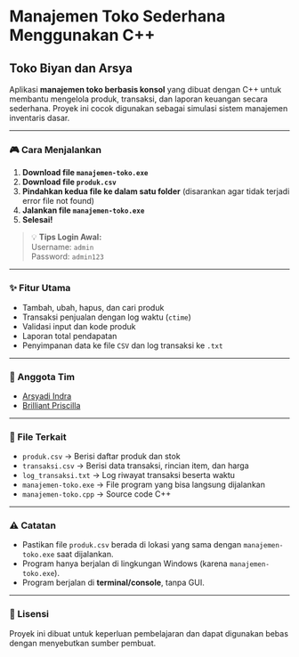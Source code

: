 # Manajemen Toko Sederhana Menggunakan C++
## Toko Biyan dan Arsya

Aplikasi **manajemen toko berbasis konsol** yang dibuat dengan C++ untuk membantu mengelola produk, transaksi, dan laporan keuangan secara sederhana. Proyek ini cocok digunakan sebagai simulasi sistem manajemen inventaris dasar.

---

### 🎮 Cara Menjalankan

1. **Download file `manajemen-toko.exe`**
2. **Download file `produk.csv`**
3. **Pindahkan kedua file ke dalam satu folder** (disarankan agar tidak terjadi error file not found)
4. **Jalankan file `manajemen-toko.exe`**
5. **Selesai!**

> 💡 **Tips Login Awal:**  
> Username: `admin`  
> Password: `admin123`

---

### ✨ Fitur Utama

- Tambah, ubah, hapus, dan cari produk
- Transaksi penjualan dengan log waktu (`ctime`)
- Validasi input dan kode produk
- Laporan total pendapatan
- Penyimpanan data ke file `CSV` dan log transaksi ke `.txt`

---

### 👥 Anggota Tim

- [Arsyadi Indra](https://github.com/indraprhmbd)
- [Brilliant Priscilla](https://github.com/biyancore)

---

### 📁 File Terkait

- `produk.csv` → Berisi daftar produk dan stok
- `transaksi.csv` → Berisi data transaksi, rincian item, dan harga
- `log_transaksi.txt` → Log riwayat transaksi beserta waktu
- `manajemen-toko.exe` → File program yang bisa langsung dijalankan
- `manajemen-toko.cpp` → Source code C++

---

### ⚠️ Catatan

- Pastikan file `produk.csv` berada di lokasi yang sama dengan `manajemen-toko.exe` saat dijalankan.
- Program hanya berjalan di lingkungan Windows (karena `manajemen-toko.exe`).
- Program berjalan di **terminal/console**, tanpa GUI.

---

### 📌 Lisensi

Proyek ini dibuat untuk keperluan pembelajaran dan dapat digunakan bebas dengan menyebutkan sumber pembuat.

